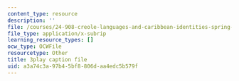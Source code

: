 ```yaml
---
content_type: resource
description: ''
file: /courses/24-908-creole-languages-and-caribbean-identities-spring-2017/a3a74c3a97b45bf8806daa4edc5b579f_Mbz648H3IEw.vtt
file_type: application/x-subrip
learning_resource_types: []
ocw_type: OCWFile
resourcetype: Other
title: 3play caption file
uid: a3a74c3a-97b4-5bf8-806d-aa4edc5b579f
---
```

